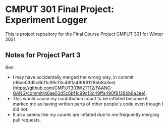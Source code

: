 # CMPUT 301 Final Project: Experiment Logger
This is project repository for the Final Course Project CMPUT 301 for Winter 2021.

## Notes for Project Part 3

Ben:
* I may have accidentally merged the wrong way, in commit (d6ae03d5c6bf1c99c13c49ffa490f9128bb8a3ee)[https://github.com/CMPUT301W21T12/FAANG-GANG/commit/d6ae03d5c6bf1c99c13c49ffa490f9128bb8a3ee].
* This would cause my contribution count to be inflated because it marked me as having written parts of other people's code even though I did not. 
* It also seems like my counts are inflated due to me frequently merging pull requests.
